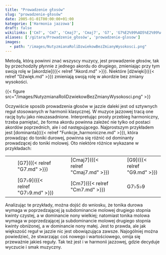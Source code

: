```yaml
---
title: "Prowadzenie głosów"
slug: "prowadzenie-głosów"
date: 2005-01-01T00:00:00+01:00
kategorie: ['Harmonia jazzowa']
draft: false
wikilinks: ['Cm7', 'Cm7', 'Cmaj7', 'Cmaj7', 'G7', 'G7%E2%99%AD5%E2%99%AD9', 'G7%E2%99%AD9', 'G9', 'akord', 'd%C5%BAwi%C4%99k', 'dominanta', 'grafika:NutyzmianaRoliDzwiekowBezZmianyWysokosci.png', 'harmonia_klasyczna']
aliases: ['/gitara/Prowadzenie_głosów', 'prowadzenie-glosow']
images:
  - path: "/images/NutyzmianaRoliDzwiekowBezZmianyWysokosci.png"
---
```

Metodą, którą powinni znać wszyscy muzycy, jest prowadzenie głosów, tak
by przechodziły płynnie z jednego akordu do drugiego, zmieniając przy
tym swoją rolę w [akordzie]({{< relref "Akord.md" >}}). Niektóre
[dźwięki]({{< relref "Dźwięk.md" >}}) zmieniają swoją rolę w akordzie bez
zmiany wysokości.

{{< figure src="/images/NutyzmianaRoliDzwiekowBezZmianyWysokosci.png" >}}

Oczywiście sposób prowadzenia głosów w jazzie daleki jest od sztywnych
reguł stosowanych w harmonii
klasycznej<!-- link nie odnosił się do niczego: 'Prowadzenie głosów' ('content/książka/Prowadzenie_głosów.md') links to 'harmonia_klasyczna' ('content/książka/harmonia_klasyczna.md') and that does not exist -->. W muzyce jazzowej tracą one
rację bytu jako nieuzasadnione. Interpretując prosty przebieg
harmoniczny, trzeba pamiętać, że forma akordu powinna zależeć nie tylko
od postaci akordów poprzednich, ale i od następującego. Najprostszym
przykładem jest [dominanta]({{< relref "Funkcje_harmoniczne.md" >}}), która prowadząc do
toniki durowej, powinna się różnić od dominanty prowadzącej do toniki
molowej. Oto niektóre różnice wykazane w przykładach:

|   |                         |   |                           |   |                             |   |                           |   |
| - | ----------------------- | - | ------------------------- | - | --------------------------- | - | ------------------------- | - |
| | | [G7]({{< relref "G7.md" >}})     | | | [Cmaj7]({{< relref "Cmaj7.md" >}}) | | | [G9]({{< relref "G9.md" >}})         | | | [Cmaj7]({{< relref "Cmaj7.md" >}}) | | |
| | | [G7♭9]({{< relref "G7♭9.md" >}}) | | | [Cm7]({{< relref "Cm7.md" >}})     | | | G7♭5♭9<!-- link nie odnosił się do niczego: 'Prowadzenie głosów' ('content/książka/Prowadzenie_głosów.md') links to 'G7♭5♭9' ('content/książka/G7♭5♭9.md') and that does not exist --> | | | [Cm7]({{< relref "Cm7.md" >}})     | | |

Analizując te przykłady, można dojść do wniosku, że tonika durowa wymaga
w poprzedzającej ją subdominancie molowej drugiego stopnia kwinty
czystej, a w dominancie nony wielkiej; natomiast tonika molowa wymaga w
poprzedzającej ja subdominancie molowej drugiego stopnia kwinty
obniżonej, a w dominancie nony małej. Jest to prawda, ale jak większość
reguł w jazzie nic jest obowiązująca zawsze. Najogólniej można
powiedzieć, że stwarzając coś nowego i wartościowego, omija się
przeważnie jakieś reguły. Tak też jest i w harmonii jazzowej, gdzie
decyduje wyczucie i smak muzyczny.

